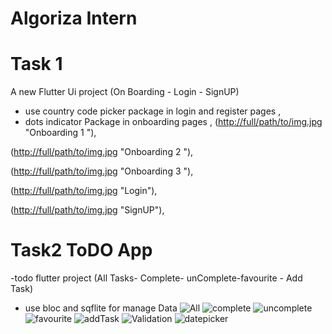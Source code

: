 # Algoriza Intern
# Task 1
A new Flutter Ui project (On Boarding - Login - SignUP)
- use country code picker package in login and register pages ,
- dots indicator Package in onboarding pages  ,
([http://full/path/to/img.jpg](https://github.com/a-dham/Algoriza-intern/blob/main/ScreenShot/1.jpg) "Onboarding 1 "),

([http://full/path/to/img.jpg](https://github.com/a-dham/Algoriza-intern/blob/main/ScreenShot/2.jpg) "Onboarding 2 "),

([http://full/path/to/img.jpg](https://github.com/a-dham/Algoriza-intern/blob/main/ScreenShot/3.jpg) "Onboarding 3 "),

([http://full/path/to/img.jpg](https://github.com/a-dham/Algoriza-intern/blob/main/ScreenShot/Login.jpg) "Login"),

([http://full/path/to/img.jpg](https://github.com/a-dham/Algoriza-intern/blob/main/ScreenShot/SignUp.jpg) "SignUP"),

# Task2 ToDO App
-todo flutter project (All Tasks- Complete- unComplete-favourite - Add Task)
- use bloc and sqflite for manage Data
![All](https://user-images.githubusercontent.com/51926444/181418840-b5c51078-df25-4ec2-9d15-e7c1b49f3db3.jpg)
![complete](https://user-images.githubusercontent.com/51926444/181418848-d0c8cf1a-b355-4c82-92f7-06b093700d13.jpg)
![uncomplete](https://user-images.githubusercontent.com/51926444/181418853-a1e07d7c-c3a4-485c-abf9-dde087d8b600.jpg)
![favourite](https://user-images.githubusercontent.com/51926444/181418858-3be9194f-404f-4dfe-9ec8-813f5a874e71.jpg)
![addTask](https://user-images.githubusercontent.com/51926444/181418871-b5efa8a4-45a6-4aa2-9738-7abdb6ee0722.jpg)
![Validation](https://user-images.githubusercontent.com/51926444/181418878-af685487-370b-403f-aa97-ebba001272f2.jpg)
![datepicker](https://user-images.githubusercontent.com/51926444/181418882-7e2b6bb1-95bf-45dc-9616-bb8a7f4d6308.jpg)
